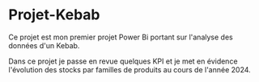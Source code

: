 # Projet-Kebab
Ce projet est mon premier projet Power Bi portant sur l'analyse des données d'un Kebab.

Dans ce projet je passe en revue quelques KPI et je met en évidence l'évolution des stocks par familles de produits au cours de l'année 2024.
